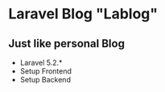 # Laravel Blog "Lablog"

## Just like personal Blog

- Laravel 5.2.*
- Setup Frontend
- Setup Backend
